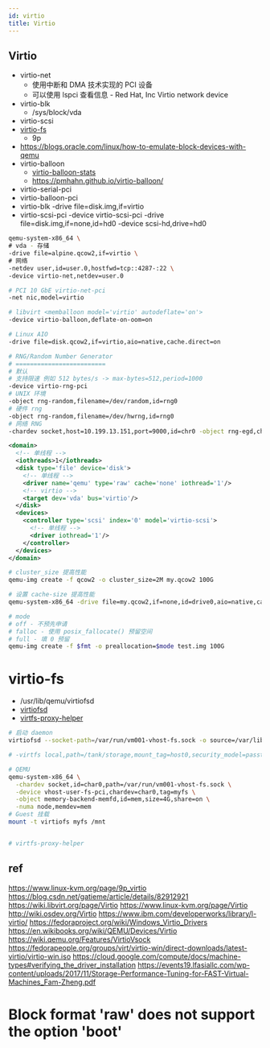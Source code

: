 ```yaml
---
id: virtio
title: Virtio
---
```


## Virtio

- virtio-net
  - 使用中断和 DMA 技术实现的 PCI 设备
  - 可以使用 lspci 查看信息 - Red Hat, Inc Virtio network device
- virtio-blk
  - /sys/block/vda
- virtio-scsi
- [virtio-fs](https://virtio-fs.gitlab.io/)
  - 9p
- https://blogs.oracle.com/linux/how-to-emulate-block-devices-with-qemu
- virtio-balloon
  - [virtio-balloon-stats](https://github.com/qemu/qemu/blob/master/docs/virtio-balloon-stats.txt)
  - https://pmhahn.github.io/virtio-balloon/
- virtio-serial-pci
- virtio-balloon-pci
- virtio-blk -drive file=disk.img,if=virtio
- virtio-scsi-pci -device virtio-scsi-pci -drive file=disk.img,if=none,id=hd0 -device scsi-hd,drive=hd0

```bash
qemu-system-x86_64 \
# vda - 存储
-drive file=alpine.qcow2,if=virtio \
# 网络
-netdev user,id=user.0,hostfwd=tcp::4287-:22 \
-device virtio-net,netdev=user.0

# PCI 10 GbE virtio-net-pci
-net nic,model=virtio

# libvirt <memballoon model='virtio' autodeflate='on'>
-device virtio-balloon,deflate-on-oom=on

# Linux AIO
-drive file=disk.qcow2,if=virtio,aio=native,cache.direct=on

# RNG/Random Number Generator
# =========================
# 默认
# 支持限速 例如 512 bytes/s -> max-bytes=512,period=1000
-device virtio-rng-pci
# UNIX 环境
-object rng-random,filename=/dev/random,id=rng0
# 硬件 rng
-object rng-random,filename=/dev/hwrng,id=rng0
# 网络 RNG
-chardev socket,host=10.199.13.151,port=9000,id=chr0 -object rng-egd,chardev=chr0,id=rng0
```

```xml
<domain>
  <!-- 单线程 -->
  <iothreads>1</iothreads>
  <disk type='file' device='disk'>
    <!-- 单线程 -->
    <driver name='qemu' type='raw' cache='none' iothread='1'/>
    <!-- virtio -->
    <target dev='vda' bus='virtio'/>
  </disk>
  <devices>
    <controller type='scsi' index='0' model='virtio-scsi'>
      <!-- 单线程 -->
      <driver iothread='1'/>
    </controller>
  </devices>
</domain>
```

```bash
# cluster_size 提高性能
qemu-img create -f qcow2 -o cluster_size=2M my.qcow2 100G

# 设置 cache-size 提高性能
qemu-system-x86_64 -drive file=my.qcow2,if=none,id=drive0,aio=native,cache=none,cache-size=16M

# mode
# off - 不预先申请
# falloc - 使用 posix_fallocate() 预留空间
# full - 填 0 预留
qemu-img create -f $fmt -o preallocation=$mode test.img 100G
```

# virtio-fs

- /usr/lib/qemu/virtiofsd
- [virtiofsd](https://www.qemu.org/docs/master/interop/virtiofsd.html)
- [virtfs-proxy-helper](https://www.qemu.org/docs/master/interop/virtfs-proxy-helper.html)

```bash
# 启动 daemon
virtiofsd --socket-path=/var/run/vm001-vhost-fs.sock -o source=/var/lib/fs/vm001

# -virtfs local,path=/tank/storage,mount_tag=host0,security_model=passthrough,id=host0

# QEMU
qemu-system-x86_64 \
  -chardev socket,id=char0,path=/var/run/vm001-vhost-fs.sock \
  -device vhost-user-fs-pci,chardev=char0,tag=myfs \
  -object memory-backend-memfd,id=mem,size=4G,share=on \
  -numa node,memdev=mem
# Guest 挂载
mount -t virtiofs myfs /mnt


# virtfs-proxy-helper
```

## ref

https://www.linux-kvm.org/page/9p_virtio
https://blog.csdn.net/gatieme/article/details/82912921
https://wiki.libvirt.org/page/Virtio
https://www.linux-kvm.org/page/Virtio
http://wiki.osdev.org/Virtio
https://www.ibm.com/developerworks/library/l-virtio/
https://fedoraproject.org/wiki/Windows_Virtio_Drivers
https://en.wikibooks.org/wiki/QEMU/Devices/Virtio
https://wiki.qemu.org/Features/VirtioVsock
https://fedorapeople.org/groups/virt/virtio-win/direct-downloads/latest-virtio/virtio-win.iso
https://cloud.google.com/compute/docs/machine-types#verifying_the_driver_installation
https://events19.lfasiallc.com/wp-content/uploads/2017/11/Storage-Performance-Tuning-for-FAST-Virtual-Machines_Fam-Zheng.pdf

# Block format 'raw' does not support the option 'boot'
